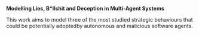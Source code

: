 **Modelling Lies, B\*llshit and Deception in Multi-Agent Systems**

This work aims to model three of the most studied strategic behaviours that could be potentially adoptedby autonomous and malicious 
software agents. 
